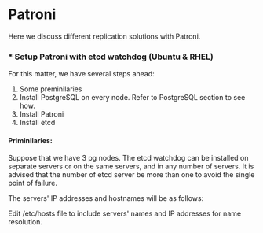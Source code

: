 # Patroni

Here we discuss different replication solutions with Patroni.

### * Setup Patroni with etcd watchdog (Ubuntu & RHEL)

For this matter, we have several steps ahead:

1. Some preminilaries
2. Install PostgreSQL on every node. Refer to PostgreSQL section to see how.
3. Install Patroni
4. Install etcd

#### Priminilaries:

Suppose that we have 3 pg nodes. The etcd watchdog can be installed on separate servers or on the same servers, and in any number of servers. It is advised that the number of etcd server be more than one to avoid the single point of failure.

The servers' IP addresses and hostnames will be as follows:


Edit /etc/hosts file to include servers' names and IP addresses for name resolution.
